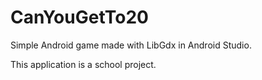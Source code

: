 # CanYouGetTo20
Simple Android game made with LibGdx in Android Studio.

This application is a school project.

